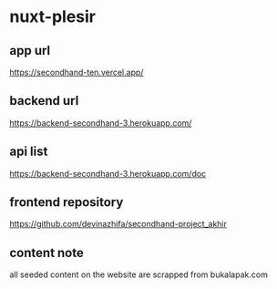 # nuxt-plesir

## app url
https://secondhand-ten.vercel.app/

## backend url
https://backend-secondhand-3.herokuapp.com/

## api list
https://backend-secondhand-3.herokuapp.com/doc

## frontend repository
https://github.com/devinazhifa/secondhand-project_akhir

## content note
all seeded content on the website are scrapped from bukalapak.com